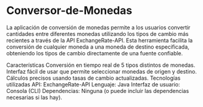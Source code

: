 # Conversor-de-Monedas
La aplicación de conversión de monedas permite a los usuarios convertir cantidades entre diferentes monedas utilizando los tipos de cambio más recientes a través de la API ExchangeRate-API. Esta herramienta facilita la conversión de cualquier moneda a una moneda de destino especificada, obteniendo los tipos de cambio directamente de una fuente confiable.

Características
Conversión en tiempo real de 5 tipos distintos de monedas.
Interfaz fácil de usar que permite seleccionar monedas de origen y destino.
Cálculos precisos usando tasas de cambio actualizadas.
Tecnologías utilizadas
API: ExchangeRate-API
Lenguaje: Java
Interfaz de usuario: Consola (CLI)
Dependencias: Ninguna (o puede incluir las dependencias necesarias si las hay).
